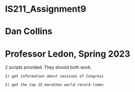 # IS211_Assignment9
# Dan Collins
# Professor Ledon, Spring 2023

2 scripts provided. They should both work.

	1) get information about sessions of Congress

	2) get the top 25 marathon world record times
